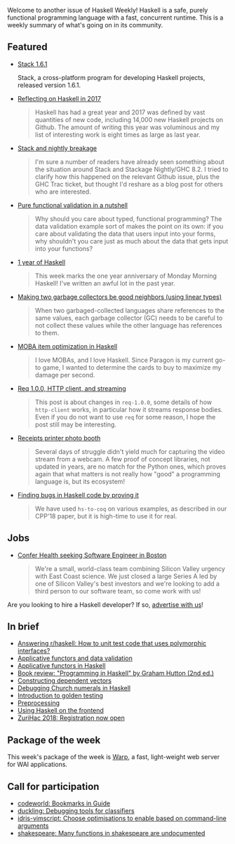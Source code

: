 Welcome to another issue of Haskell Weekly!
Haskell is a safe, purely functional programming language with a fast, concurrent runtime.
This is a weekly summary of what's going on in its community.

## Featured

-   [Stack 1.6.1](https://groups.google.com/d/msg/haskell-stack/pRZAMkBlx8U/LrDrGPB8AAAJ)

    Stack, a cross-platform program for developing Haskell projects, released version 1.6.1.

-   [Reflecting on Haskell in 2017](http://www.stephendiehl.com/posts/haskell_2018.html)

    > Haskell has had a great year and 2017 was defined by vast quantities of new code, including 14,000 new Haskell projects on Github. The amount of writing this year was voluminous and my list of interesting work is eight times as large as last year.

-   [Stack and nightly breakage](https://www.snoyman.com/blog/2017/12/stack-and-nightly-breakage)

    > I'm sure a number of readers have already seen something about the situation around Stack and Stackage Nightly/GHC 8.2. I tried to clarify how this happened on the relevant Github issue, plus the GHC Trac ticket, but thought I'd reshare as a blog post for others who are interested.

-   [Pure functional validation in a nutshell](https://medium.com/blacklane-engineering/pure-functional-validation-64a7885d22ac)

    > Why should you care about typed, functional programming? The data validation example sort of makes the point on its own: if you care about validating the data that users input into your forms, why shouldn't you care just as much about the data that gets input into your functions?

-   [1 year of Haskell](https://mmhaskell.com/blog/2017/12/4/1-year-of-haskell)

    > This week marks the one year anniversary of Monday Morning Haskell! I've written an awful lot in the past year.

-   [Making two garbage collectors be good neighbors (using linear types)](https://www.tweag.io/posts/2017-11-29-linear-jvm.html)

    > When two garbaged-collected languages share references to the same values, each garbage collector (GC) needs to be careful to not collect these values while the other language has references to them.

-   [MOBA item optimization in Haskell](http://deliberate-software.com/optimization/)

    > I love MOBAs, and I love Haskell. Since Paragon is my current go-to game, I wanted to determine the cards to buy to maximize my damage per second.

-   [Req 1.0.0, HTTP client, and streaming](https://markkarpov.com/post/req-1.0.0-http-client-and-streaming.html)

    > This post is about changes in `req-1.0.0`, some details of how `http-client` works, in particular how it streams response bodies. Even if you do not want to use `req` for some reason, I hope the post still may be interesting.

-   [Receipts printer photo booth](https://trandi.wordpress.com/2017/11/29/receipts-printer-photo-booth/)

    > Several days of struggle didn't yield much for capturing the video stream from a webcam. A few proof of concept libraries, not updated in years, are no match for the Python ones, which proves again that what matters is not really how "good" a programming language is, but its ecosystem!

-   [Finding bugs in Haskell code by proving it](https://www.joachim-breitner.de/blog/734-Finding_bugs_in_Haskell_code_by_proving_it)

    > We have used `hs-to-coq` on various examples, as described in our CPP'18 paper, but it is high-time to use it for real.

## Jobs

-   [Confer Health seeking Software Engineer in Boston](https://jobs.lever.co/lumiohealth.com/6c004fba-e034-4b5f-8c5c-dce928b46f24)

    > We're a small, world-class team combining Silicon Valley urgency with East Coast science. We just closed a large Series A led by one of Silicon Valley's best investors and we're looking to add a third person to our software team, so come work with us!

Are you looking to hire a Haskell developer?
If so, [advertise with us](/advertising.html)!

## In brief

-   [Answering r/haskell: How to unit test code that uses polymorphic interfaces?](https://deque.blog/2017/12/01/answering-r-haskell-how-to-unit-test-code-that-uses-polymorphic-interfaces/)
-   [Applicative functors and data validation](https://carlosmchica.github.io/applicatives-validation/)
-   [Applicative functors in Haskell](https://medium.com/lazy-eval/applicative-functors-in-haskell-f509e1c764d3)
-   [Book review: "Programming in Haskell" by Graham Hutton (2nd ed.)](https://eli.thegreenplace.net/2017/book-review-programming-in-haskell-by-graham-hutton-2nd-ed/)
-   [Constructing dependent vectors](https://ipfs.io/ipfs/QmT9BRYANsGddN52eMsC3JGNwStbda5h8Zirm2gCmyjb8p/blog/constructing-vectors/)
-   [Debugging Church numerals in Haskell](http://www.hansdieterhiep.nl/tutorials/debugging-church-numerals-in-haskell/)
-   [Introduction to golden testing](https://ro-che.info/articles/2017-12-04-golden-tests)
-   [Preprocessing](https://www.arcadianvisions.com/blog/2017/hpp.html)
-   [Using Haskell on the frontend](http://blog.vmchale.com/article/haskell-frontend)
-   [ZuriHac 2018: Registration now open](https://mail.haskell.org/pipermail/haskell/2017-December/025310.html)

## Package of the week

This week's package of the week is [Warp](https://www.stackage.org/nightly-2017-12-07/package/warp-3.2.13),
a fast, light-weight web server for WAI applications.

## Call for participation

-   [codeworld: Bookmarks in Guide](https://github.com/google/codeworld/issues/569)
-   [duckling: Debugging tools for classifiers](https://github.com/facebook/duckling/issues/114)
-   [idris-vimscript: Choose optimisations to enable based on command-line arguments](https://github.com/owickstrom/idris-vimscript/issues/7)
-   [shakespeare: Many functions in shakespeare are undocumented](https://github.com/yesodweb/shakespeare/issues/213)
